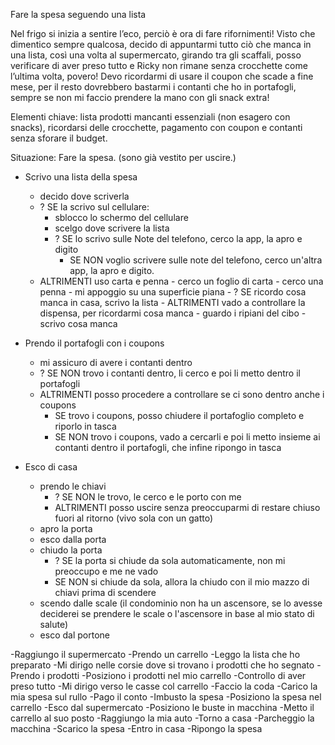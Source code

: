 <!--context 1--->
Fare la spesa seguendo una lista

Nel frigo si inizia a sentire l’eco, perciò è ora di fare rifornimenti!
Visto che dimentico sempre qualcosa, decido di appuntarmi tutto ciò che manca in una lista, così una volta al supermercato, girando tra gli scaffali, posso verificare di aver preso tutto e Ricky non rimane senza crocchette come l’ultima volta, povero! Devo ricordarmi di usare il coupon che scade a fine mese, per il resto dovrebbero bastarmi i contanti che ho in portafogli, sempre se non mi faccio prendere la mano con gli snack extra! 

Elementi chiave: lista prodotti mancanti essenziali (non esagero con snacks), ricordarsi delle crocchette, pagamento con coupon e contanti senza sforare  il budget.

Situazione: Fare la spesa. (sono già vestito per uscire.)

- Scrivo una lista della spesa
  - decido dove scriverla
  - ? SE la scrivo sul cellulare: 
      - sblocco lo schermo del cellulare
      - scelgo dove scrivere la lista
      - ? SE lo scrivo sulle Note del telefono, cerco la app, la apro e digito
        - SE NON voglio scrivere sulle note del telefono, cerco un'altra app, la apro e digito.
  - ALTRIMENTI uso carta e penna
        - cerco un foglio di carta
        - cerco una penna
        - mi appoggio su una superficie piana
        - ? SE ricordo cosa manca in casa, scrivo la lista
        - ALTRIMENTI vado a controllare la dispensa, per ricordarmi cosa manca 
           - guardo i ripiani del cibo
           - scrivo cosa manca 

- Prendo il portafogli con i coupons
  - mi assicuro di avere i contanti dentro
  - ? SE NON trovo i contanti dentro, li cerco e poi li metto dentro il portafogli
  - ALTRIMENTI posso procedere a controllare se ci sono dentro anche i coupons
    - SE trovo i coupons, posso chiudere il portafoglio completo e riporlo in tasca
    - SE NON trovo i coupons, vado a cercarli e poi li metto insieme ai contanti dentro il portafogli, che infine ripongo in tasca

- Esco di casa
  - prendo le chiavi
    - ? SE NON le trovo, le cerco e le porto con me
    - ALTRIMENTI posso uscire senza preoccuparmi di restare chiuso fuori al ritorno (vivo sola con un gatto)
  - apro la porta
  - esco dalla porta
  - chiudo la porta
    - ? SE la porta si chiude da sola automaticamente, non mi preoccupo e me ne vado
    - SE NON si chiude da sola, allora la chiudo con il mio mazzo di chiavi prima di scendere
  - scendo dalle scale (il condominio non ha un ascensore, se lo avesse deciderei se prendere le scale o l'ascensore in base al mio stato di salute)
  - esco dal portone


-Raggiungo il supermercato
-Prendo un carrello
-Leggo la lista che ho preparato
-Mi dirigo nelle corsie dove si trovano i prodotti che ho segnato
-Prendo i prodotti
-Posiziono i prodotti nel mio carrello
-Controllo di aver preso tutto
-Mi dirigo verso le casse col carrello
-Faccio la coda
-Carico la mia spesa sul rullo
-Pago il conto
-Imbusto la spesa
-Posiziono la spesa nel carrello
-Esco dal supermercato
-Posiziono le buste in macchina
-Metto il carrello al suo posto
-Raggiungo la mia auto
-Torno a casa
-Parcheggio la macchina
-Scarico la spesa
-Entro in casa
-Ripongo la spesa


